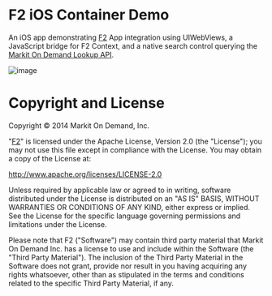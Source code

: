 # F2 iOS Container Demo

An iOS app demonstrating [F2](http://www.openf2.org) App integration using UIWebViews, a JavaScript bridge for F2 Context, and a native search control querying the [Markit On Demand Lookup API](http://dev.markitondemand.com/#companylookup).

![image](http://openf2.github.io/iOS-Container/images/ios-container.png)

# Copyright and License

Copyright &copy; 2014 Markit On Demand, Inc.

"[F2](http://www.openf2.org)" is licensed under the Apache License, Version 2.0 (the "License"); you may not use this file except in compliance with the License. You may obtain a copy of the License at:

http://www.apache.org/licenses/LICENSE-2.0

Unless required by applicable law or agreed to in writing, software distributed under the License is distributed on an "AS IS" BASIS, WITHOUT WARRANTIES OR CONDITIONS OF ANY KIND, either express or implied. See the License for the specific language governing permissions and limitations under the License.

Please note that F2 ("Software") may contain third party material that Markit On Demand Inc. has a license to use and include within the Software (the "Third Party Material"). The inclusion of the Third Party Material in the Software does not grant, provide nor result in you having acquiring any rights whatsoever, other than as stipulated in the terms and conditions related to the specific Third Party Material, if any.
